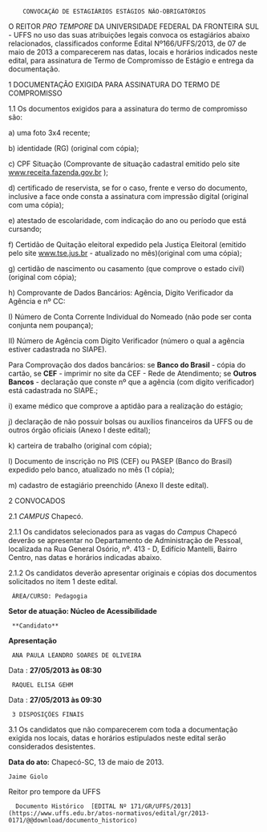         CONVOCAÇÃO DE ESTAGIÁRIOS ESTÁGIOS NÃO-OBRIGATÓRIOS  

O REITOR *PRO TEMPORE* DA UNIVERSIDADE FEDERAL DA FRONTEIRA SUL - UFFS no uso das suas atribuições legais convoca os estagiários abaixo relacionados, classificados conforme Edital Nº166/UFFS/2013, de 07 de maio de 2013 a comparecerem nas datas, locais e horários indicados neste edital, para assinatura de Termo de Compromisso de Estágio e entrega da documentação.

 1 DOCUMENTAÇÃO EXIGIDA PARA ASSINATURA DO TERMO DE COMPROMISSO

 1.1 Os documentos exigidos para a assinatura do termo de compromisso são:

 a) uma foto 3x4 recente;

 b) identidade (RG) (original com cópia);

 c) CPF Situação (Comprovante de situação cadastral emitido pelo site www.receita.fazenda.gov.br );

 d) certificado de reservista, se for o caso, frente e verso do documento, inclusive a face onde consta a assinatura com impressão digital (original com uma cópia);

 e) atestado de escolaridade, com indicação do ano ou período que está cursando;

 f) Certidão de Quitação eleitoral expedido pela Justiça Eleitoral (emitido pelo site www.tse.jus.br - atualizado no mês)(original com uma cópia);

 g) certidão de nascimento ou casamento (que comprove o estado civil) (original com cópia);

 h) Comprovante de Dados Bancários: Agência, Digito Verificador da Agência e nº CC:

 I) Número de Conta Corrente Individual do Nomeado (não pode ser conta conjunta nem poupança);

 II) Número de Agência com Digito Verificador (número o qual a agência estiver cadastrada no SIAPE).

 Para Comprovação dos dados bancários: se **Banco do Brasil** - cópia do cartão, se **CEF** - imprimir no site da CEF - Rede de Atendimento; se **Outros Bancos** - declaração que conste nº que a agência (com digito verificador) está cadastrada no SIAPE.;

 i) exame médico que comprove a aptidão para a realização do estágio;

 j) declaração de não possuir bolsas ou auxílios financeiros da UFFS ou de outros órgão oficiais (Anexo I deste edital);

 k) carteira de trabalho (original com cópia);

 l) Documento de inscrição no PIS (CEF) ou PASEP (Banco do Brasil) expedido pelo banco, atualizado no mês (1 cópia);

 m) cadastro de estagiário preenchido (Anexo II deste edital).

 2 CONVOCADOS

 2.1 *CAMPUS* Chapecó.

 2.1.1 Os candidatos selecionados para as vagas do *Campus* Chapecó deverão se apresentar no Departamento de Administração de Pessoal, localizada na Rua General Osório, nº. 413 - D, Edifício Mantelli, Bairro Centro, nas datas e horários indicadas abaixo.

 2.1.2 Os candidatos deverão apresentar originais e cópias dos documentos solicitados no item 1 deste edital.

     ÁREA/CURSO: Pedagogia

 **Setor de atuação: Núcleo de Acessibilidade**

     **Candidato**

   **Apresentação**

     ANA PAULA LEANDRO SOARES DE OLIVEIRA

   Data : **27/05/2013 às 08:30** 

     RAQUEL ELISA GEHM

   Data : **27/05/2013 às 09:30**

     3 DISPOSIÇÕES FINAIS

 3.1 Os candidatos que não comparecerem com toda a documentação exigida nos locais, datas e horários estipulados neste edital serão considerados desistentes.

  

   **Data do ato:** Chapecó-SC, 13 de maio de 2013.   
 

    Jaime Giolo   
 Reitor pro tempore da UFFS 

      Documento Histórico  [EDITAL Nº 171/GR/UFFS/2013](https://www.uffs.edu.br/atos-normativos/edital/gr/2013-0171/@@download/documento_historico)     
      